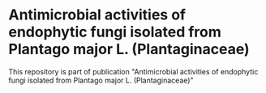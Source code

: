 # Antimicrobial activities of endophytic fungi isolated from Plantago major L. (Plantaginaceae)

This repository is part of publication "Antimicrobial activities of endophytic fungi isolated from Plantago major L. (Plantaginaceae)" 

